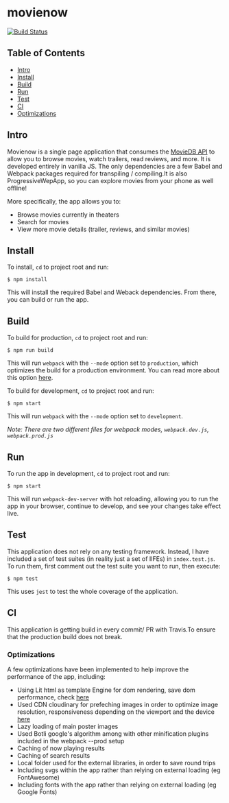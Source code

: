 # movienow

[![Build Status](https://travis-ci.com/NickolasBenakis/movienow.svg?token=qxst7gxQLWN7UYpYnuGV&branch=master)](https://travis-ci.com/NickolasBenakis/movienow)

## Table of Contents
* [Intro](#intro)
* [Install](#install)
* [Build](#build)
* [Run](#run)
* [Test](#test)
* [CI](#continuousIntegration)
* [Optimizations](#Optimizations)



## Intro
Movienow is a single page application that consumes the [MovieDB API](https://developers.themoviedb.org/3) to allow you to browse movies, watch trailers, read reviews, and more. It is developed entirely in vanilla JS. The only dependencies are a few Babel and Webpack packages required for transpiling / compiling.It is also ProgressiveWepApp, so you can explore movies from your phone as well offline! 

More specifically, the app allows you to:

* Browse movies currently in theaters
* Search for movies
* View more movie details (trailer, reviews, and similar movies)


## Install
To install, `cd` to project root and run:
```
$ npm install
```
This will install the required Babel and Weback dependencies. From there, you can build or run the app.

## Build
To build for production, `cd` to project root and run:
```
$ npm run build
```
This will run `webpack` with the `--mode` option set to `production`, which optimizes the build for a production environment. You can read more about this option [here](https://webpack.js.org/configuration/mode/).

To build for development, `cd` to project root and run:
```
$ npm start
```
This will run `webpack` with the `--mode` option set to `development`.

*Note: There are two different files for webpack modes, `webpack.dev.js`, `webpack.prod.js`*

## Run
To run the app in development, `cd` to project root and run:
```
$ npm start
```
This will run `webpack-dev-server` with hot reloading, allowing you to run the app in your browser, continue to develop, and see your changes take effect live.

## Test
This application does not rely on any testing framework. Instead, I have included a set of test suites (in reality just a set of IIFEs) in `index.test.js`. To run them, first comment out the test suite you want to run, then execute:
```
$ npm test
```
This uses `jest` to test the whole coverage of the application.

## CI

This application is getting build in every commit/ PR with Travis.To ensure that the production build does not break.

### Optimizations
A few optimizations have been implemented to help improve the performance of the app, including:

* Using Lit html as template Engine for dom rendering, save dom performance, check [here](https://lit-html.polymer-project.org/)
* Used CDN cloudinary for prefeching images in order to optimize image resolution, responsiveness depending on the viewport and the device [here](https://cloudinary.com/)
* Lazy loading of main poster images
* Used Botli google's algorithm among with other minification plugins included in the webpack --prod setup
* Caching of now playing results
* Caching of search results
* Local folder used for the external libraries, in order to save round trips
* Including svgs within the app rather than relying on external loading (eg FontAwesome)
* Including fonts with the app rather than relying on external loading (eg Google Fonts)

